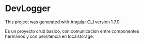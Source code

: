 # DevLogger

This project was generated with [Angular CLI](https://github.com/angular/angular-cli) version 1.7.0.

Es un proyecto crud basico, con comunicacion entre componentes hermanos y con persitencia en localstorage. 


